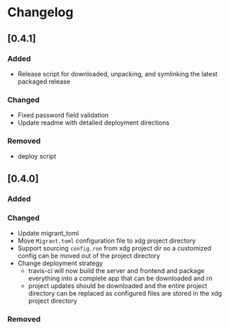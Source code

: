 # Changelog

## [0.4.1]
### Added
- Release script for downloaded, unpacking, and symlinking
  the latest packaged release

### Changed
- Fixed password field validation
- Update readme with detailed deployment directions

### Removed
- deploy script


## [0.4.0]
### Added

### Changed
- Update migrant_toml
- Move `Migrant.toml` configuration file to xdg project directory
- Support sourcing `config.ron` from xdg project dir so a customized
  config can be moved out of the project directory
- Change deployment strategy
    - travis-ci will now build the server and frontend and package
      everything into a complete app that can be downloaded and rn
    - project updates should be downloaded and the entire project
      directory can be replaced as configured files are stored
      in the xdg project directory

### Removed

